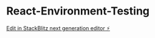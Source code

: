 # React-Environment-Testing

[Edit in StackBlitz next generation editor ⚡️](https://stackblitz.com/~/github.com/Ryan1997123/React-Environment-Testing)